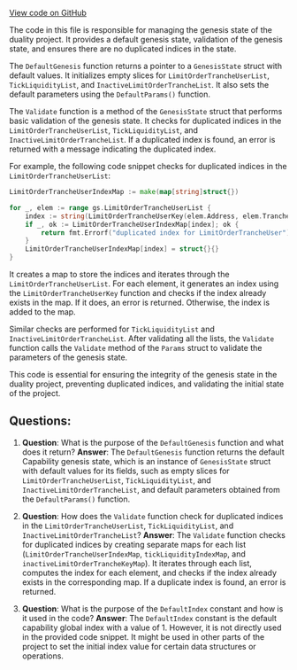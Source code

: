 [View code on GitHub](https://github.com/duality-labs/duality/types/genesis.go)

The code in this file is responsible for managing the genesis state of the duality project. It provides a default genesis state, validation of the genesis state, and ensures there are no duplicated indices in the state.

The `DefaultGenesis` function returns a pointer to a `GenesisState` struct with default values. It initializes empty slices for `LimitOrderTrancheUserList`, `TickLiquidityList`, and `InactiveLimitOrderTrancheList`. It also sets the default parameters using the `DefaultParams()` function.

The `Validate` function is a method of the `GenesisState` struct that performs basic validation of the genesis state. It checks for duplicated indices in the `LimitOrderTrancheUserList`, `TickLiquidityList`, and `InactiveLimitOrderTrancheList`. If a duplicated index is found, an error is returned with a message indicating the duplicated index.

For example, the following code snippet checks for duplicated indices in the `LimitOrderTrancheUserList`:

```go
LimitOrderTrancheUserIndexMap := make(map[string]struct{})

for _, elem := range gs.LimitOrderTrancheUserList {
	index := string(LimitOrderTrancheUserKey(elem.Address, elem.TrancheKey))
	if _, ok := LimitOrderTrancheUserIndexMap[index]; ok {
		return fmt.Errorf("duplicated index for LimitOrderTrancheUser")
	}
	LimitOrderTrancheUserIndexMap[index] = struct{}{}
}
```

It creates a map to store the indices and iterates through the `LimitOrderTrancheUserList`. For each element, it generates an index using the `LimitOrderTrancheUserKey` function and checks if the index already exists in the map. If it does, an error is returned. Otherwise, the index is added to the map.

Similar checks are performed for `TickLiquidityList` and `InactiveLimitOrderTrancheList`. After validating all the lists, the `Validate` function calls the `Validate` method of the `Params` struct to validate the parameters of the genesis state.

This code is essential for ensuring the integrity of the genesis state in the duality project, preventing duplicated indices, and validating the initial state of the project.
## Questions: 
 1. **Question**: What is the purpose of the `DefaultGenesis` function and what does it return?
   **Answer**: The `DefaultGenesis` function returns the default Capability genesis state, which is an instance of `GenesisState` struct with default values for its fields, such as empty slices for `LimitOrderTrancheUserList`, `TickLiquidityList`, and `InactiveLimitOrderTrancheList`, and default parameters obtained from the `DefaultParams()` function.

2. **Question**: How does the `Validate` function check for duplicated indices in the `LimitOrderTrancheUserList`, `TickLiquidityList`, and `InactiveLimitOrderTrancheList`?
   **Answer**: The `Validate` function checks for duplicated indices by creating separate maps for each list (`LimitOrderTrancheUserIndexMap`, `tickLiquidityIndexMap`, and `inactiveLimitOrderTrancheKeyMap`). It iterates through each list, computes the index for each element, and checks if the index already exists in the corresponding map. If a duplicate index is found, an error is returned.

3. **Question**: What is the purpose of the `DefaultIndex` constant and how is it used in the code?
   **Answer**: The `DefaultIndex` constant is the default capability global index with a value of 1. However, it is not directly used in the provided code snippet. It might be used in other parts of the project to set the initial index value for certain data structures or operations.
